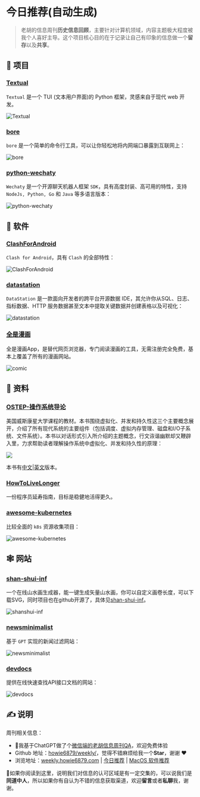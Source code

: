 # 今日推荐(自动生成)

> 老胡的信息周刊**历史信息回顾**，主要针对计算机领域，内容主题极大程度被我个人喜好主导。这个项目核心目的在于记录让自己有印象的信息做一个**留存**以及**共享**。


## 🎯 项目 

### [Textual](https://github.com/Textualize/textual)

`Textual` 是一个 TUI (文本用户界面)的 Python 框架，灵感来自于现代 web 开发。

![Textual](https://images-1252557999.file.myqcloud.com/uPic/Textual.png) 

### [bore](https://github.com/ekzhang/bore)

`bore` 是一个简单的命令行工具，可以让你轻松地将内网端口暴露到互联网上：

![bore](https://images-1252557999.file.myqcloud.com/uPic/bore.gif) 

### [python-wechaty](https://github.com/wechaty/python-wechaty)

`Wechaty` 是一个开源聊天机器人框架 `SDK`，具有高度封装、高可用的特性，支持 `NodeJs, Python, Go` 和 `Java` 等多语言版本：

![python-wechaty](https://images-1252557999.file.myqcloud.com/uPic/python-wechaty.png) 

## 🤖 软件 

### [ClashForAndroid](https://github.com/Kr328/ClashForAndroid)

`Clash for Android`，具有 `Clash` 的全部特性：

![ClashForAndroid](https://images-1252557999.file.myqcloud.com/uPic/ClashForAndroid.jpg) 

### [datastation](https://github.com/multiprocessio/datastation)

`DataStation` 是一款面向开发者的跨平台开源数据 IDE，其允许你从SQL、日志、指标数据、HTTP 服务数据甚至文本中提取关键数据并创建表格以及可视化：

![datastation](https://img.turingark.com/uPic/datastation.jpg) 

### [全是漫画](https://github.com/hongchacha/cartoon)

全是漫画App，是替代网页浏览器，专门阅读漫画的工具，无需注册完全免费，基本上覆盖了所有的漫画网站。

![comic](https://images-1252557999.file.myqcloud.com/uPic/FXXmY5.jpg) 

## 👀 资料 

### [OSTEP-操作系统导论](https://pages.cs.wisc.edu/~remzi/OSTEP/Chinese/)

美国威斯康星大学课程的教材。本书围绕虚拟化、并发和持久性这三个主要概念展开，介绍了所有现代系统的主要组件（包括调度、虚拟内存管理、磁盘和I/O子系统、文件系统）。本书以对话形式引入所介绍的主题概念，行文诙谐幽默却又鞭辟入里，力求帮助读者理解操作系统中虚拟化、并发和持久性的原理：

![](https://img.turingark.com/uPic/OSTEP-20220429104105382.jpg)

本书有[中文](https://pages.cs.wisc.edu/~remzi/OSTEP/Chinese/)|[英文](https://pages.cs.wisc.edu/~remzi/OSTEP/)版本。 

### [HowToLiveLonger](https://github.com/geekan/HowToLiveLonger)

一份程序员延寿指南，目标是稳健地活得更久。 

### [awesome-kubernetes](https://github.com/ramitsurana/awesome-kubernetes)

比较全面的 `k8s` 资源收集项目：

![awesome-kubernetes](https://images-1252557999.file.myqcloud.com/uPic/awesome-kubernetes.jpg) 

## 🕸 网站 

### [shan-shui-inf](http://shan-shui-inf.lingdong.works/)

一个在线山水画生成器，能一键生成矢量山水画，你可以自定义画卷长度，可以下载SVG，同时项目也在github开源了，具体见[shan-shui-inf](https://github.com/LingDong-/shan-shui-inf)。

![shanshui-inf](https://img.turingark.com/uPic/shanshui-inf.jpg) 

### [newsminimalist](https://www.newsminimalist.com/)

基于 `GPT` 实现的新闻过滤网站：

![newsminimalist](https://images-1252557999.file.myqcloud.com/uPic/newsminimalist.jpg) 

### [devdocs](https://devdocs.io/)

提供在线快速查找API接口文档的网站：

![devdocs](https://images-1252557999.file.myqcloud.com/uPic/devdocs.jpg) 

## ✍️ 说明

周刊相关信息：

- 🥳我基于ChatGPT做了个[微信端的老胡信息周刊QA](https://mp.weixin.qq.com/s/3ohE-rm6kryC07parr29bQ)，欢迎免费体验
- Github 地址：[howie6879/weekly/](https://github.com/howie6879/weekly/)，觉得不错麻烦给我一个**Star**，谢谢 ❤️
- 浏览地址：[weekly.howie6879.com](https://weekly.howie6879.com) | [今日推荐](https://weekly.howie6879.com/recommend/index.html) | [MacOS 软件推荐](https://weekly.howie6879.com/soft/mac.html)

🙌如果你阅读到这里，说明我们对信息的认可区域是有一定交集的，可以说我们是**同道中人**，所以如果你有自认为不错的信息获取渠道，欢迎**留言**或者**私聊**我，谢谢。
